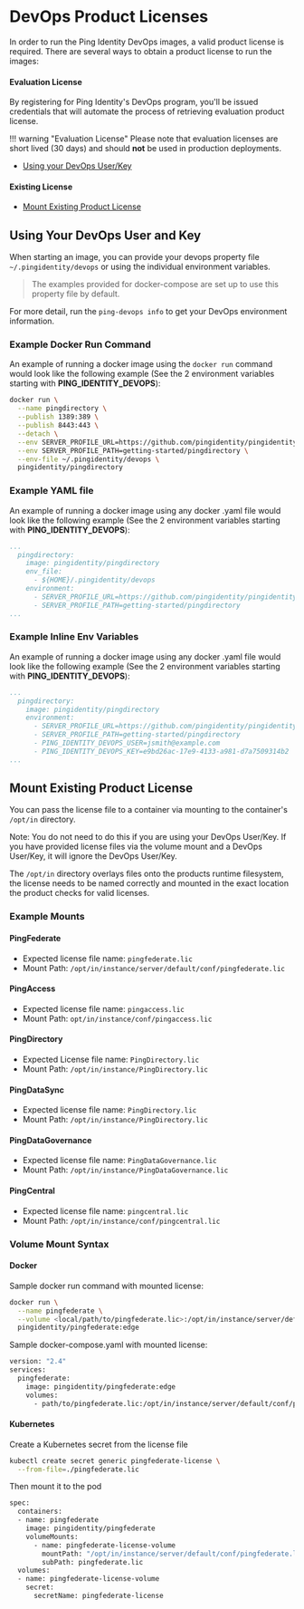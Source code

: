 # DevOps Product Licenses

In order to run the Ping Identity DevOps images, a valid product license is required. There are several ways to obtain a product license to run the images:

#### Evaluation License

By registering for Ping Identity's DevOps program, you'll be issued credentials that will automate the process of retrieving evaluation product license.

!!! warning "Evaluation License"
    Please note that evaluation licenses are short lived (30 days) and should **not** be used in production deployments.

* [Using your DevOps User/Key](#using-your-devops-user-and-key)

#### Existing License

* [Mount Existing Product License](#mount-existing-product-license)

## Using Your DevOps User and Key

When starting an image, you can provide your devops property file `~/.pingidentity/devops` or using the individual environment variables.

>The examples provided for docker-compose are set up to use this property file by default.

For more detail, run the `ping-devops info` to get your DevOps environment information.

### Example Docker Run Command

An example of running a docker image using the `docker run` command would look like the following example \(See the 2 environment variables starting with **PING\_IDENTITY\_DEVOPS**\):

```sh
docker run \
  --name pingdirectory \
  --publish 1389:389 \
  --publish 8443:443 \
  --detach \
  --env SERVER_PROFILE_URL=https://github.com/pingidentity/pingidentity-server-profiles.git \
  --env SERVER_PROFILE_PATH=getting-started/pingdirectory \
  --env-file ~/.pingidentity/devops \
  pingidentity/pingdirectory
```

### Example YAML file

An example of running a docker image using any docker .yaml file would look like the following example \(See the 2 environment variables starting with **PING\_IDENTITY\_DEVOPS**\):

```yaml
...
  pingdirectory:
    image: pingidentity/pingdirectory
    env_file:
      - ${HOME}/.pingidentity/devops
    environment:
      - SERVER_PROFILE_URL=https://github.com/pingidentity/pingidentity-server-profiles.git
      - SERVER_PROFILE_PATH=getting-started/pingdirectory
...
```

### Example Inline Env Variables

An example of running a docker image using any docker .yaml file would look like the following example \(See the 2 environment variables starting with **PING\_IDENTITY\_DEVOPS**\):

```yaml
...
  pingdirectory:
    image: pingidentity/pingdirectory
    environment:
      - SERVER_PROFILE_URL=https://github.com/pingidentity/pingidentity-server-profiles.git
      - SERVER_PROFILE_PATH=getting-started/pingdirectory
      - PING_IDENTITY_DEVOPS_USER=jsmith@example.com
      - PING_IDENTITY_DEVOPS_KEY=e9bd26ac-17e9-4133-a981-d7a7509314b2
...
```

## Mount Existing Product License

You can pass the license file to a container via mounting to the container's `/opt/in` directory.

Note: You do not need to do this if you are using your DevOps User/Key. If you have provided license files via the volume mount and a DevOps User/Key, it will ignore the DevOps User/Key.

The `/opt/in` directory overlays files onto the products runtime filesystem, the license needs to be named correctly and mounted in the exact location the product checks for valid licenses.

### Example Mounts

#### PingFederate

* Expected license file name: `pingfederate.lic`
* Mount Path: `/opt/in/instance/server/default/conf/pingfederate.lic`

#### PingAccess

* Expected license file name: `pingaccess.lic`
* Mount Path: `opt/in/instance/conf/pingaccess.lic`

#### PingDirectory

* Expected License file name: `PingDirectory.lic`
* Mount Path: `/opt/in/instance/PingDirectory.lic`

#### PingDataSync

* Expected license file name: `PingDirectory.lic`
* Mount Path: `/opt/in/instance/PingDirectory.lic`

#### PingDataGovernance

* Expected license file name: `PingDataGovernance.lic`
* Mount Path: `/opt/in/instance/PingDataGovernance.lic`

#### PingCentral

* Expected license file name: `pingcentral.lic`
* Mount Path: `/opt/in/instance/conf/pingcentral.lic`

### Volume Mount Syntax

#### Docker

Sample docker run command with mounted license:

```sh
docker run \
  --name pingfederate \
  --volume <local/path/to/pingfederate.lic>:/opt/in/instance/server/default/conf/pingfederate.lic
  pingidentity/pingfederate:edge
```

Sample docker-compose.yaml with mounted license:

```sh
version: "2.4"
services:
  pingfederate:
    image: pingidentity/pingfederate:edge
    volumes:
      - path/to/pingfederate.lic:/opt/in/instance/server/default/conf/pingfederate.lic
```

#### Kubernetes

Create a Kubernetes secret from the license file

```sh
kubectl create secret generic pingfederate-license \
  --from-file=./pingfederate.lic
```

Then mount it to the pod

```sh
spec:
  containers:
  - name: pingfederate
    image: pingidentity/pingfederate
    volumeMounts:
      - name: pingfederate-license-volume
        mountPath: "/opt/in/instance/server/default/conf/pingfederate.lic"
        subPath: pingfederate.lic
  volumes:
  - name: pingfederate-license-volume
    secret:
      secretName: pingfederate-license
```
